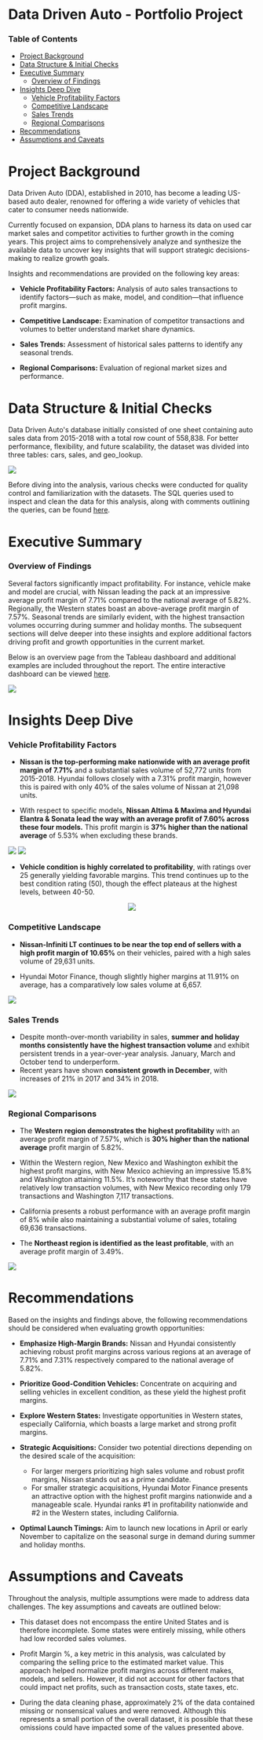 # Data Driven Auto - Portfolio Project

### Table of Contents
- [Project Background](#project-background)
- [Data Structure & Initial Checks](#data-structure--initial-checks)
- [Executive Summary](#executive-summary)
	- [Overview of Findings](#overview-of-findings)
- [Insights Deep Dive](#insights-deep-dive)
	- [Vehicle Profitability Factors](#vehicle-profitability-factors)
	- [Competitive Landscape](#competitive-landscape)
	- [Sales Trends](#sales-trends)
	- [Regional Comparisons](#regional-comparisons)
- [Recommendations](#recommendations)
- [Assumptions and Caveats](#assumptions-and-caveats)

# Project Background

Data Driven Auto (DDA), established in 2010, has become a leading US-based auto dealer, renowned for offering a wide variety of vehicles that cater to consumer needs nationwide.

Currently focused on expansion, DDA plans to harness its data on used car market sales and competitor activities to further growth in the coming years. This project aims to comprehensively analyze and synthesize the available data to uncover key insights that will support strategic decisions-making to realize growth goals.

Insights and recommendations are provided on the following key areas:

- **Vehicle Profitability Factors:** Analysis of auto sales transactions to identify factors—such as make, model, and condition—that influence profit margins.

- **Competitive Landscape:** Examination of competitor transactions and volumes to better understand market share dynamics.

- **Sales Trends:** Assessment of historical sales patterns to identify any seasonal trends.

- **Regional Comparisons:** Evaluation of regional market sizes and performance.


# Data Structure & Initial Checks

Data Driven Auto's database initially consisted of one sheet containing auto sales data from 2015-2018 with a total row count of 558,838. For better performance, flexibility, and future scalability, the dataset was divided into three tables: cars, sales, and geo_lookup.

![](https://github.com/CohenEmmanuel/Data-Driven-Auto-Portfolio-Project/blob/main/assets/img/ERD.png)

Before diving into the analysis, various checks were conducted for quality control and familiarization with the datasets. The SQL queries used to inspect and clean the data for this analysis, along with comments outlining the queries, can be found [here](https://github.com/CohenEmmanuel/Data-Driven-Auto-Portfolio-Project/blob/main/CarSales_Queries.sql).

# Executive Summary

### Overview of Findings

Several factors significantly impact profitability. For instance, vehicle make and model are crucial, with Nissan leading the pack at an impressive average profit margin of 7.71% compared to the national average of 5.82%. Regionally, the Western states boast an above-average profit margin of 7.57%. Seasonal trends are similarly evident, with the highest transaction volumes occurring during summer and holiday months. The subsequent sections will delve deeper into these insights and explore additional factors driving profit and growth opportunities in the current market.

Below is an overview page from the Tableau dashboard and additional examples are included throughout the report. The entire interactive dashboard can be viewed [here](https://public.tableau.com/app/profile/emmanuel.cohen/viz/DataDrivenAuto/Dashboard-Make).

![](https://github.com/CohenEmmanuel/Data-Driven-Auto-Portfolio-Project/blob/main/assets/img/Dashboard.png)



# Insights Deep Dive
### Vehicle Profitability Factors

* **Nissan is the top-performing make nationwide with an average profit margin of 7.71%** and a substantial sales volume of 52,772 units from 2015-2018. Hyundai follows closely with a 7.31% profit margin, however this is paired with only 40% of the sales volume of Nissan at 21,098 units.
  
* With respect to specific models, **Nissan Altima & Maxima and Hyundai Elantra & Sonata lead the way with an average profit of 7.60% across these four models.** This profit margin is **37% higher than the national average** of 5.53% when excluding these brands.

![](https://github.com/CohenEmmanuel/Data-Driven-Auto-Portfolio-Project/blob/main/assets/img/Make_Header.png)
![](https://github.com/CohenEmmanuel/Data-Driven-Auto-Portfolio-Project/blob/main/assets/img/Make_Chart.png)

* **Vehicle condition is highly correlated to profitability**, with ratings over 25 generally yielding favorable margins. This trend continues up to the best condition rating (50), though the effect plateaus at the highest levels, between 40-50.

<p align="center">
  <img src="https://github.com/CohenEmmanuel/Data-Driven-Auto-Portfolio-Project/blob/main/assets/img/Condition.png" />
</p>

### Competitive Landscape

* **Nissan-Infiniti LT continues to be near the top end of sellers with a high profit margin of 10.65%** on their vehicles, paired with a high sales volume of 29,631 units.
  
* Hyundai Motor Finance, though slightly higher margins at 11.91% on average, has a comparatively low sales volume at 6,657.

![](https://github.com/CohenEmmanuel/Data-Driven-Auto-Portfolio-Project/blob/main/assets/img/Seller.png)

### Sales Trends

* Despite month-over-month variability in sales, **summer and holiday months consistently have the highest transaction volume** and exhibit persistent trends in a year-over-year analysis. January, March and October tend to underperform.
* Recent years have shown **consistent growth in December**, with increases of 21% in 2017 and 34% in 2018.

![](https://github.com/CohenEmmanuel/Data-Driven-Auto-Portfolio-Project/blob/main/assets/img/Sales_Trends.png)


### Regional Comparisons

* The **Western region demonstrates the highest profitability** with an average profit margin of 7.57%, which is **30% higher than the national average** profit margin of 5.82%.
  
* Within the Western region, New Mexico and Washington exhibit the highest profit margins, with New Mexico achieving an impressive 15.8% and Washington attaining 11.5%. It’s noteworthy that these states have relatively low transaction volumes, with New Mexico recording only 179 transactions and Washington 7,117 transactions.
  
* California presents a robust performance with an average profit margin of 8% while also maintaining a substantial volume of sales, totaling 69,636 transactions.
  
* The **Northeast region is identified as the least profitable**, with an average profit margin of 3.49%.

![](https://github.com/CohenEmmanuel/Data-Driven-Auto-Portfolio-Project/blob/main/assets/img/West.png)


# Recommendations

Based on the insights and findings above, the following recommendations should be considered when evaluating growth opportunities: 

* **Emphasize High-Margin Brands:** Nissan and Hyundai consistently achieving robust profit margins across various regions at an average of 7.71% and 7.31% respectively compared to the national average of 5.82%.
  
* **Prioritize Good-Condition Vehicles:** Concentrate on acquiring and selling vehicles in excellent condition, as these yield the highest profit margins.
  
* **Explore Western States:** Investigate opportunities in Western states, especially California, which boasts a large market and strong profit margins.
  
* **Strategic Acquisitions:** Consider two potential directions depending on the desired scale of the acquisition:
	* For larger mergers prioritizing high sales volume and robust profit margins, Nissan stands out as a prime candidate.
	* For smaller strategic acquisitions, Hyundai Motor Finance presents an attractive option with the highest profit margins nationwide and a manageable scale. Hyundai ranks #1 in profitability nationwide and #2 in the Western states, including California.
   
* **Optimal Launch Timings:** Aim to launch new locations in April or early November to capitalize on the seasonal surge in demand during summer and holiday months.
  


# Assumptions and Caveats

Throughout the analysis, multiple assumptions were made to address data challenges. The key assumptions and caveats are outlined below:

* This dataset does not encompass the entire United States and is therefore incomplete. Some states were entirely missing, while others had low recorded sales volumes.
  
* Profit Margin %, a key metric in this analysis, was calculated by comparing the selling price to the estimated market value. This approach helped normalize profit margins across different makes, models, and sellers. However, it did not account for other factors that could impact net profits, such as transaction costs, state taxes, etc.
  
* During the data cleaning phase, approximately 2% of the data contained missing or nonsensical values and were removed. Although this represents a small portion of the overall dataset, it is possible that these omissions could have impacted some of the values presented above.
